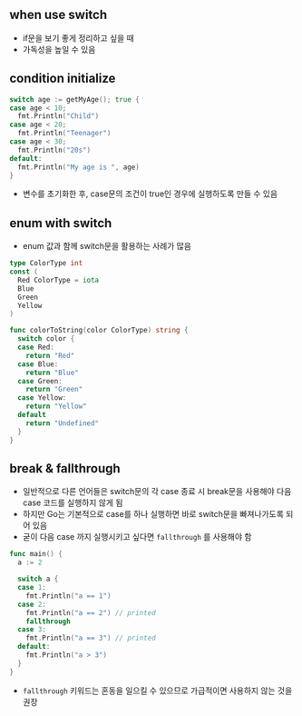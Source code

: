 ## when use switch

- if문을 보기 좋게 정리하고 싶을 때
- 가독성을 높일 수 있음

## condition initialize

```go
switch age := getMyAge(); true {
case age < 10;
  fmt.Println("Child")
case age < 20;
  fmt.Println("Teenager")
case age < 30;
  fmt.Println("20s")
default:
  fmt.Println("My age is ", age)
}
```

- 변수를 초기화한 후, case문의 조건이 true인 경우에 실행하도록 만들 수 있음

## enum with switch

- enum 값과 함께 switch문을 활용하는 사례가 많음

```go
type ColorType int
const (
  Red ColorType = iota
  Blue
  Green
  Yellow
)

func colorToString(color ColorType) string {
  switch color {
  case Red:
    return "Red"
  case Blue:
    return "Blue"
  case Green:
    return "Green"
  case Yellow:
    return "Yellow"
  default
    return "Undefined"
  }
}
```

## break & fallthrough

- 일반적으로 다른 언어들은 switch문의 각 case 종료 시 break문을 사용해야 다음 case 코드를 실행하지 않게 됨
- 하지만 Go는 기본적으로 case를 하나 실행하면 바로 switch문을 빠져나가도록 되어 있음
- 굳이 다음 case 까지 실행시키고 싶다면 `fallthrough` 를 사용해야 함

```go
func main() {
  a := 2

  switch a {
  case 1:
    fmt.Println("a == 1")
  case 2:
    fmt.Println("a == 2") // printed
    fallthrough
  case 3:
    fmt.Println("a == 3") // printed
  default:
    fmt.Println("a > 3")
  }
}
```

- `fallthrough` 키워드는 혼동을 일으킬 수 있으므로 가급적이면 사용하지 않는 것을 권장
